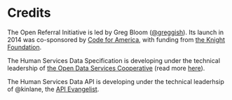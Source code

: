 Credits
=======

The Open Referral Initiative is led by Greg Bloom ([@greggish](https://github.com/greggish)). Its launch in 2014 was co-sponsored by [Code for America](http://codeforamerica.org), with funding from [the Knight Foundation](https://knightfoundation.org). 

The Human Services Data Specification is developing under the technical leadership of [the Open Data Services Cooperative](http://opendataservices.coop/) (read more [here](https://openreferral.org/meet-the-open-data-services-cooperative/)). 

The Human Services Data API is developing under the technical leaderhsip of @kinlane, the [API Evangelist](https://apievangelist.com). 
